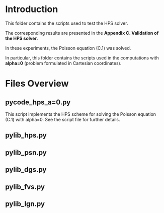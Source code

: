 # Introduction
This folder contains the scripts used to test the HPS solver.

The corresponding results are presented in the **Appendix C. Validation of the HPS solver**.

In these experiments, the Poisson equation (C.1) was solved.

In particular, this folder contains the scripts used in the computations with **alpha=0** (problem formulated in Cartesian coordinates).

# Files Overview
## pycode_hps_a=0.py
This script implements the HPS scheme for solving the Poisson equation (C.1) with alpha=0. See the script file for further details.
## pylib_hps.py
## pylib_psn.py
## pylib_dgs.py
## pylib_fvs.py
## pylib_lgn.py
